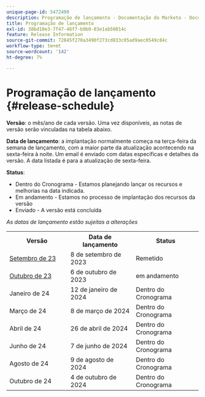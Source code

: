 ```yaml
---
unique-page-id: 5472490
description: Programação de lançamento - Documentação do Marketo - Documentação do produto
title: Programação de lançamento
exl-id: 38bd10e3-7f47-46f7-b9b0-83e1ab50014c
feature: Release Information
source-git-commit: 72845f270a3490f273cd833c05ad9aec0549c84c
workflow-type: tm+mt
source-wordcount: '142'
ht-degree: 7%

---
```


# Programação de lançamento {#release-schedule}

**Versão**: o mês/ano de cada versão. Uma vez disponíveis, as notas de versão serão vinculadas na tabela abaixo.

**Data de lançamento**: a implantação normalmente começa na terça-feira da semana de lançamento, com a maior parte da atualização acontecendo na sexta-feira à noite. Um email é enviado com datas específicas e detalhes da versão. A data listada é para a atualização de sexta-feira.

**Status**:

* Dentro do Cronograma - Estamos planejando lançar os recursos e melhorias na data indicada.
* Em andamento - Estamos no processo de implantação dos recursos da versão
* Enviado - A versão está concluída

_As datas de lançamento estão sujeitas a alterações_

<table> 
 <colgroup> 
  <col> 
  <col> 
  <col> 
 </colgroup>
 <tbody> 
  <tr> 
   <th width="250px">Versão</th>
   <th width="250px">Data de lançamento</th>
   <th width="250px">Status</th>
  </tr>

<tr>
   <td><a href="/help/marketo/release-notes/previous-releases/2023/release-notes-sep-23.md">Setembro de 23</a></td>
   <td>8 de setembro de 2023</td>
   <td>Remetido</td>
  </tr>
  <tr>
   <td><a href="/help/marketo/release-notes/current.md">Outubro de 23</a></td>
   <td>6 de outubro de 2023</td>
   <td>em andamento</td>
  </tr>
  <tr> 
   <td>Janeiro de 24</td>
   <td>12 de janeiro de 2024</td>
   <td>Dentro do Cronograma</td>
  </tr>
  <tr> 
   <td>Março de 24</td>
   <td>8 de março de 2024</td>
   <td>Dentro do Cronograma</td>
  </tr>
  <tr> 
   <td>Abril de 24</td>
   <td>26 de abril de 2024</td>
   <td>Dentro do Cronograma</td>
  </tr>
  <tr>
   <td>Junho de 24</td>
   <td>7 de junho de 2024</td>
   <td>Dentro do Cronograma</td>
  </tr>
  <tr> 
   <td>Agosto de 24</td>
   <td>9 de agosto de 2024</td>
   <td>Dentro do Cronograma</td>
  </tr>
  <tr> 
   <td>Outubro de 24</td>
   <td>4 de outubro de 2024</td>
   <td>Dentro do Cronograma</td>
  </tr>
 </tbody>
</table>
